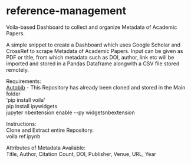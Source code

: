 # reference-management
Voila-based Dashboard to collect and organize Metadata of Academic Papers.

A simple snippet to create a Dashboard which uses Google Scholar and CrossRef to scrape Metadata of Academic Papers.
Input can be given as PDF or title, from which metadata such as DOI, author, link etc will be imported and stored in a Pandas Dataframe alongwith a CSV file stored remotely.


Requirements: <br/>
[Autobib](https://github.com/jdumas/autobib) - This Repository has already been cloned and stored in the Main folder  <br/>
'pip install voila' <br/>
pip install ipywidgets <br/>
jupyter nbextension enable --py widgetsnbextension <br/>



Instructions: <br/>
Clone and Extract entire Repository. <br/>
voila ref.ipynb <br/>

Attributes of Metadata Available: <br/>
Title, Author, Citation Count, DOI, Publisher, Venue, URL, Year
